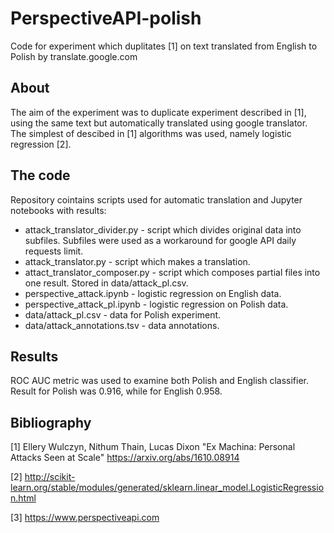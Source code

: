 # PerspectiveAPI-polish

Code for experiment which duplitates [1] on text translated from English to Polish by translate.google.com

## About

The aim of the experiment was to duplicate experiment described in [1], using the same text but automatically translated using google translator. The simplest of descibed in [1] algorithms was used, namely logistic regression [2].

## The code

Repository cointains scripts used for automatic translation and Jupyter notebooks with results:
* attack_translator_divider.py - script which divides original data into subfiles. Subfiles were used as a workaround for google API daily requests limit.
* attack_translator.py - script which makes a translation.
* attact_translator_composer.py - script which composes partial files into one result. Stored in data/attack_pl.csv.
* perspective_attack.ipynb - logistic regression on English data.
* perspective_attack_pl.ipynb - logistic regression on Polish data.
* data/attack_pl.csv - data for Polish experiment.
* data/attack_annotations.tsv - data annotations.

## Results

ROC AUC metric was used to examine both Polish and English classifier. Result for Polish was 0.916, while for English 0.958.

## Bibliography

[1] Ellery Wulczyn, Nithum Thain, Lucas Dixon "Ex Machina: Personal Attacks Seen at Scale" https://arxiv.org/abs/1610.08914

[2] http://scikit-learn.org/stable/modules/generated/sklearn.linear_model.LogisticRegression.html

[3] https://www.perspectiveapi.com